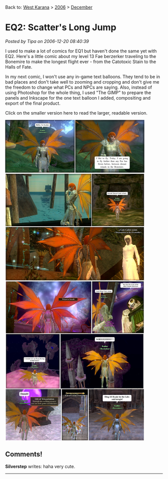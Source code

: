 Back to: [West Karana](/posts/westkarana.md) > [2006](/posts/2006/westkarana.md) > [December](./westkarana.md)
# EQ2: Scatter's Long Jump

*Posted by Tipa on 2006-12-20 08:40:39*

I used to make a lot of comics for EQ1 but haven't done the same yet with EQ2. Here's a little comic about my level 13 Fae berzerker traveling to the Bonemire to make the longest flight ever - from the Catotoxic Stain to the Halls of Fate.

In my next comic, I won't use any in-game text balloons. They tend to be in bad places and don't take well to zooming and cropping and don't give me the freedom to change what PCs and NPCs are saying. Also, instead of using Photoshop for the whole thing, I used "The GIMP" to prepare the panels and Inkscape for the one text balloon I added, compositing and export of the final product.

Click on the smaller version here to read the larger, readable version.

[![scattersmall.jpg](../../../uploads/2006/12/scatter.jpg)](../../../uploads/2006/12/scatter.jpg)

## Comments!

**Silverstep** writes: haha very cute.

---


